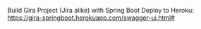 Build Gira Project (Jira alike) with Spring Boot
Deploy to Heroku: https://gira-springboot.herokuapp.com/swagger-ui.html#

